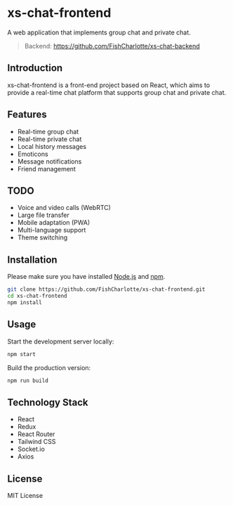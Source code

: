 # xs-chat-frontend

A web application that implements group chat and private chat.

> Backend: https://github.com/FishCharlotte/xs-chat-backend

## Introduction

xs-chat-frontend is a front-end project based on React, which aims to provide a real-time chat platform that supports group chat and private chat.

## Features

- Real-time group chat
- Real-time private chat
- Local history messages
- Emoticons
- Message notifications
- Friend management

## TODO

- Voice and video calls (WebRTC)
- Large file transfer
- Mobile adaptation (PWA)
- Multi-language support
- Theme switching

## Installation

Please make sure you have installed [Node.js](https://nodejs.org/) and [npm](https://www.npmjs.com/).

```bash
git clone https://github.com/FishCharlotte/xs-chat-frontend.git
cd xs-chat-frontend
npm install
```

## Usage

Start the development server locally:

```bash
npm start
```

Build the production version:

```bash
npm run build
```

## Technology Stack

- React
- Redux
- React Router
- Tailwind CSS
- Socket.io
- Axios

## License

MIT License
